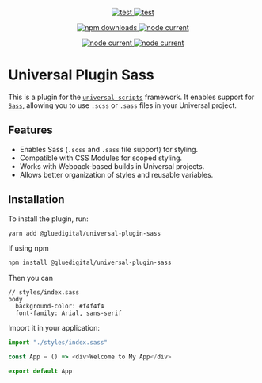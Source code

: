 <p align="center">
  <a href="https://github.com/GlueDigital/universal-scripts/blob/master/LICENSE">
    <img alt="test" src="https://img.shields.io/badge/license-MIT-blue.svg" />
  </a>
  <a href="https://github.com/GlueDigital/universal-scripts/issues/new">
    <img alt="test" src="https://img.shields.io/npm/v/@gluedigital/universal-plugin-sass.svg?style=flat" />
  </a>

</p>
<p align="center">
  <a href="https://www.npmjs.com/package/universal-scripts">
    <img alt="npm downloads" src="https://img.shields.io/npm/dw/@gluedigital/universal-plugin-sass">
  </a>
  <a href="https://github.com/GlueDigital/universal-scripts/blob/master/universal-plugins/universal-plugin-sass/package.json">
    <img alt="node current" src="https://img.shields.io/node/v/@gluedigital/universal-plugin-sass">
  </a>
</p>
<p align="center">
  <a href="https://github.com/GlueDigital/universal-scripts/issues/new">
    <img alt="node current" src="https://img.shields.io/badge/Report%20an%20issue-red">
  </a>
  <a href="https://gluedigital.github.io/universal-scripts">
    <img alt="node current" src="https://img.shields.io/badge/Complete%20documentation-orange">
  </a>
</p>

# Universal Plugin Sass

This is a plugin for the [`universal-scripts`](https://github.com/GlueDigital/universal-scripts/tree/master/universal-scripts) framework. It enables support for [`Sass`](https://sass-lang.com/), allowing you to use `.scss` or `.sass` files in your Universal project.

## Features

- Enables Sass (`.scss` and `.sass` file support) for styling.
- Compatible with CSS Modules for scoped styling.
- Works with Webpack-based builds in Universal projects.
- Allows better organization of styles and reusable variables.

## Installation

To install the plugin, run:

```sh
yarn add @gluedigital/universal-plugin-sass
```

If using npm

```sh
npm install @gluedigital/universal-plugin-sass
```

Then you can

```{sass}
// styles/index.sass
body
  background-color: #f4f4f4
  font-family: Arial, sans-serif
```

Import it in your application:

```typescript
import "./styles/index.sass"

const App = () => <div>Welcome to My App</div>

export default App
```
